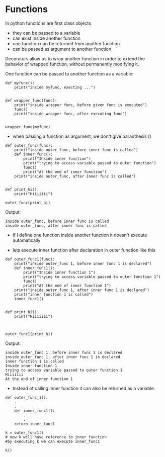 # Functions

In python functions are first class objects

-  they can be passed to a variable
- can exist inside another function
- one function can be returned from another function
- can be passed as argument to another function

Decorators allow us to wrap another function in order to extend the behavior of wrapped function, without permanently modifying it.

One function can be passed to another function as a variable:

````
def myfunc():
    print("inside myfunc, execting ...")


def wrapper_func(func):
    print("inside wrapper func, before given func is executed")
    func()
    print("inside wrapper func, after executing func")


wrapper_func(myfunc)
````
-  when passing a function as argument, we don't give paranthesis ()


```
def outer_func(func):
    print("inside outer_func, before inner func is called")
    def inner_func():
        print("Inside inner function")
        print("trying to access variable passed to outer function")
        func()
        print("At the end of inner function")
    print("inside outer_func, after inner func is called")


def print_hi():
    print("Hiiiiiii")

outer_func(print_hi)
```
Output:

````
inside outer_func, before inner func is called
inside outer_func, after inner func is called

````
- If I define one function inside another function it doesn't execute automatically

- lets execute inner function after declaration in outer function like this 

```
def outer_func1(func):
    print("inside outer_func 1, before inner func 1 is declared")
    def inner_func1():
        print("Inside inner function 1")
        print("trying to access variable passed to outer function 1")
        func()
        print("At the end of inner function 1")
    print("inside outer_func 1, after inner func 1 is declared")
    print("inner function 1 is called")
    inner_func1()


def print_hi():
    print("Hiiiiiii")



outer_func1(print_hi)
```

Output:

```
inside outer_func 1, before inner func 1 is declared
inside outer_func 1, after inner func 1 is declared
inner function 1 is called
Inside inner function 1
trying to access variable passed to outer function 1
Hiiiiiii
At the end of inner function 1
```

- Instead of calling inner function it can also be returned as a variable. 

```
def outer_func_1():
    .
    .
    def inner_func1():
        .
        .
    return inner_func1
    
k = outer_func1()
# now k will have reference to inner function
#by executing k we can execute inner_func1

k()
```

